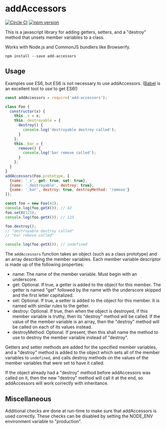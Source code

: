 # addAccessors

[![Circle CI](https://circleci.com/gh/AgentME/add-accessors.svg?style=shield)](https://circleci.com/gh/AgentME/add-accessors)
[![npm version](https://badge.fury.io/js/add-accessors.svg)](https://badge.fury.io/js/add-accessors)

This is a javascript library for adding getters, setters, and a "destroy"
method that unsets member variables to a class.

Works with Node.js and CommonJS bundlers like Browserify.

    npm install --save add-accessors

## Usage

Examples use ES6, but ES6 is not necessary to use addAccessors.
([Babel](https://babeljs.io/) is an excellent tool to use to get ES6!)

```javascript
const addAccessors = require('add-accessors');

class Foo {
  constructor(x) {
    this._x = x;
    this._destroyable = {
      destroy() {
        console.log('destroyable destroy called');
      }
    };
    this._bar = {
      remove() {
        console.log('bar remove called');
      }
    };
  }
}
addAccessors(Foo.prototype, [
  {name: '_x', get: true, set: true},
  {name: '_destroyable', destroy: true},
  {name: '_bar', destroy: true, destroyMethod: 'remove'}
]);

const foo = new Foo(42);
console.log(foo.getX()); // 42
foo.setX(123);
console.log(foo.getX()); // 123

foo.destroy();
// "destroyable destroy called"
// "bar remove called"

console.log(foo.getX()); // undefined
```

The `addAccessors` function takes an object (such as a class prototype) and an
array describing the member variables. Each member variable descriptor is made
up of the following properties:

* name: The name of the member variable. Must begin with an underscore.
* get: Optional. If true, a getter is added to the object for this member. The
  getter is named "get" followed by the name with the underscore skipped and the
  first letter capitalized.
* set: Optional. If true, a setter is added to the object for this member. It is
  named with similar rules to the getter.
* destroy: Optional. If true, then when the object is destroyed, if this member
  variable is truthy, then its "destroy" method will be called. If the value of
  the member variable is an array, then the "destroy" method will be called on
  each of its values instead.
* destroyMethod: Optional. If present, then this shall name the method to use
  to destroy the member variable instead of "destroy".

Getters and setter methods are added for the specified member variables, and a
"destroy" method is added to the object which sets all of the member variables
to `undefined`, and calls destroy methods on the values of the member variables
that were set to have it called.

If the object already had a "destroy" method before addAccessors was called on
it, then the new "destroy" method will call it at the end, so addAccessors will
work correctly with inheritance.

## Miscellaneous

Additional checks are done at run-time to make sure that addAccessors is used
correctly. These checks can be disabled by setting the NODE_ENV environment
variable to "production".
